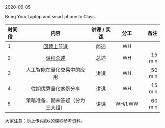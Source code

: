2020-06-05

Bring Your Laptop and smart phone to Class. 


|  时间段  |  内容    | 讲课 / 实践     |  分工  |备注       |
| :---    |   :----:    |   :----:    |    :----:    |       ---: |
|    1    | [回顾上节课](../WW15/WW15-Plan.md)    |  简述   |   WH     |       |
|    2    |  [课程总述]() |   总述  |   WH    |   15 min   |
|    3    |  人工智能在量化交易中的应用    |  讲课     |  WH  |    50 min   |
|    4    |  往期优秀量化案例分享 |   讲课  |   WH    |  15 min     |
|    5    |  策略准备，期末答疑（分为三大组）    |  讲课     |  WH/LWW  |   60 min   |



大家注意：勿上传``有版权``的课程参考资料。
